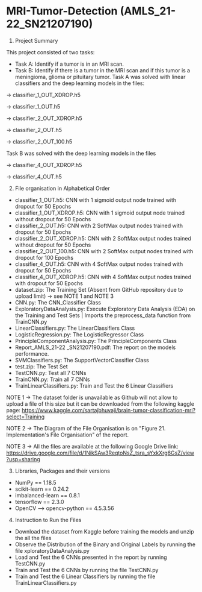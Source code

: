 # MRI-Tumor-Detection (AMLS_21-22_SN21207190)

1) Project Summary

This project consisted of two tasks:
- Task A: Identify if a tumor is in an MRI scan.
- Task B: Identify if there is a tumor in the MRI scan and if this tumor is a meningioma, glioma or pituitary tumor.
Task A was solved with linear classifiers and the deep learning models in the files:

-> classifier_1_OUT_XDROP.h5

-> classifier_1_OUT.h5

-> classifier_2_OUT_XDROP.h5

-> classifier_2_OUT.h5

-> classifier_2_OUT_100.h5


Task B was solved with the deep learning models in the files

-> classifier_4_OUT_XDROP.h5

-> classifier_4_OUT.h5

2) File organisation in Alphabetical Order 

- classifier_1_OUT.h5: CNN with 1 sigmoid output node trained with dropout for 50 Epochs
- classifier_1_OUT_XDROP.h5: CNN with 1 sigmoid output node trained without dropout for 50 Epochs
- classifier_2_OUT.h5: CNN with 2 SoftMax output nodes trained with dropout for 50 Epochs
- classifier_2_OUT_XDROP.h5: CNN with 2 SoftMax output nodes trained without dropout for 50 Epochs
- classifier_2_OUT_100.h5: CNN with 2 SoftMax output nodes trained with dropout for 100 Epochs
- classifier_4_OUT.h5: CNN with 4 SoftMax output nodes trained with dropout for 50 Epochs
- classifier_4_OUT_XDROP.h5: CNN with 4 SoftMax output nodes trained with dropout for 50 Epochs
- dataset.zip: The Training Set (Absent from GitHub repository due to upload limit) -> see NOTE 1 and NOTE 3
- CNN.py: The CNN_Classifier Class
- ExploratoryDataAnalysis.py: Execute Exploratory Data Analysis (EDA) on the Training and Test Sets | Imports the preprocess_data function from TrainCNN.py
- LinearClassifiers.py: The LinearClassifiers Class
- LogisticRegression.py: The LogisticRegressor Class
- PrincipleComponentAnalysis.py: The PrincipleComponents Class
- Report_AMLS_21-22 _SN21207190.pdf: The report on the models performance.
- SVMClassifiers.py: The SupportVectorClassifier Class
- test.zip: The Test Set
- TestCNN.py: Test  all 7 CNNs
- TrainCNN.py: Train all 7 CNNs
- TrainLinearClassifiers.py: Train and Test the 6 Linear Classifiers

NOTE 1 -> The dataset folder is unavailable as Github will not allow to upload a file of this size but it can be downloaded from the following kaggle page: https://www.kaggle.com/sartajbhuvaji/brain-tumor-classification-mri?select=Training

NOTE 2 -> The Diagram of the File Organisation is on "Figure 21. Implementation's File Organisation" of the report.

NOTE 3 -> All the files are available at the following Google Drive link: https://drive.google.com/file/d/1NikSAw3ReqtoNsZ_tsra_sYxkXrg6GsZ/view?usp=sharing

3) Libraries, Packages and their versions

- NumPy == 1.18.5
- scikit-learn == 0.24.2
- imbalanced-learn == 0.8.1
- tensorflow == 2.3.0
- OpenCV —> opencv-python == 4.5.3.56 

4) Instruction to Run the Files
- Download the dataset from Kaggle before training the models and unzip the all the files
- Observe the Distribution of the Binary and Original Labels by running the file xploratoryDataAnalysis.py 
- Load and Test the 6 CNNs presented in the report by running TestCNN.py
- Train and Test the 6 CNNs by running the file TestCNN.py
- Train and Test the 6 Linear Classifiers by running the file TrainLinearClassifiers.py

